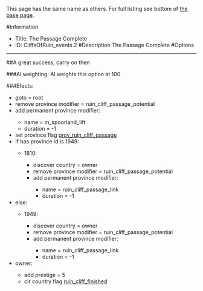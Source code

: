 This page has the same name as others. For full listing see bottom of [the base page](the_passage_complete.md).

#Information
 - Title: The Passage Complete
 - ID: CliffsOfRuin_events.2
#Description
The Passage Complete
#Options

___
##A great success, carry on then

###AI weighting:
AI weights this option at 100


###Efects:<ul><li>goto = root</li><li>remove province modifier = ruin_cliff_passage_potential</li><li>add permanent province modifier:</li><ul><li>name = m_spoorland_lift</li><li>duration = -1</li></ul><li>set province flag [prov_ruin_cliff_passage](../flags/prov_ruin_cliff_passage.md)</li><li>If has province id is 1949:</li><ul><li>1810:</li><ul><li>discover country = owner</li><li>remove province modifier = ruin_cliff_passage_potential</li><li>add permanent province modifier:</li><ul><li>name = ruin_cliff_passage_link</li><li>duration = -1</li></ul></ul></ul><li>else:</li><ul><li>1949:</li><ul><li>discover country = owner</li><li>remove province modifier = ruin_cliff_passage_potential</li><li>add permanent province modifier:</li><ul><li>name = ruin_cliff_passage_link</li><li>duration = -1</li></ul></ul></ul><li>owner:</li><ul><li>add prestige = 5</li><li>clr country flag [ruin_cliff_finished](../flags/ruin_cliff_finished.md)</li></ul></ul>
